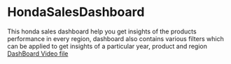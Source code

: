 # HondaSalesDashboard
This honda sales dashboard help you get insights of the products performance in every region, dashboard also contains various filters which can be applied to get insights of a particular year, product and region
[DashBoard Video file](https://github.com/MAYURESH1204/HondaSalesDashboard/blob/e10e13c61284ae9e506e298c3535a2f234554144/Screen%20Recording%202025-05-12%20001132.mp4)
